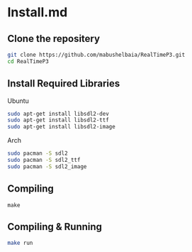 # Install.md

## Clone the repositery

```bash
git clone https://github.com/mabushelbaia/RealTimeP3.git
cd RealTimeP3
```

## Install Required Libraries

Ubuntu

```bash
sudo apt-get install libsdl2-dev
sudo apt-get install libsdl2-ttf
sudo apt-get install libsdl2-image
```

Arch

```bash
sudo pacman -S sdl2
sudo pacman -S sdl2_ttf
sudo pacman -S sdl2_image
```

## Compiling

```
make
```

## Compiling & Running

```bash
make run
```
